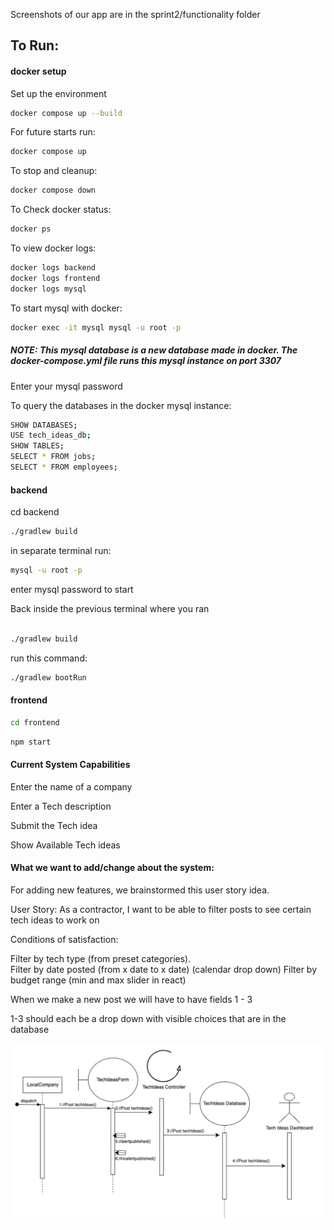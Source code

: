 
Screenshots of our app are in the sprint2/functionality folder

## To Run:

#### docker setup

Set up the environment

```bash
docker compose up --build
```

For future starts run:

```bash
docker compose up
```

To stop and cleanup:

```bash
docker compose down
```

To Check docker status:

```bash
docker ps
```

To view docker logs:

```bash
docker logs backend
docker logs frontend
docker logs mysql
```

To start mysql with docker:

```bash
docker exec -it mysql mysql -u root -p
```

##### NOTE: This mysql database is a new database made in docker. The docker-compose.yml file runs this mysql instance on port 3307

Enter your mysql password

To query the databases in the docker mysql instance:

```bash
SHOW DATABASES;
USE tech_ideas_db;
SHOW TABLES;
SELECT * FROM jobs;
SELECT * FROM employees;
```

#### backend

cd backend

```bash
./gradlew build
```

in separate terminal run:

```bash
mysql -u root -p
```

enter mysql password to start

Back inside the previous terminal where you ran

```bash

./gradlew build
```

run this command:

```bash
./gradlew bootRun
```

#### frontend

```bash
cd frontend
```

```bash
npm start
```

#### Current System Capabilities

Enter the name of a company

Enter a Tech description

Submit the Tech idea 

Show Available Tech ideas

#### What we want to add/change about the system:

For adding new features, we brainstormed this user story idea.

User Story: As a contractor, I want to be able to filter posts to see certain tech ideas to work on

Conditions of satisfaction:

Filter by tech type (from preset categories).  
Filter by date posted (from x date to x date) (calendar drop down)
Filter by budget range (min and max slider in react)

When we make a new post we will have to have fields 1 - 3

1-3 should each be a drop down with visible choices that are in the database

![post-tech-ideas](./docs/post-tech-ideas.png)
